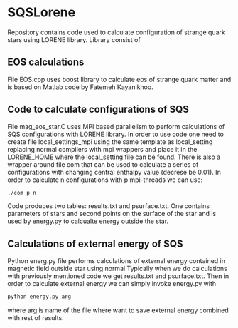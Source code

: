 # SQSLorene
Repository contains code used to calculate configuration of strange quark stars using LORENE library. Library consist of 
## EOS calculations
File EOS.cpp uses boost library to calculate eos of strange quark matter and is based on Matlab code by Fatemeh Kayanikhoo.

## Code to calculate configurations of SQS
File mag_eos_star.C uses MPI based parallelism to perform calculations of SQS configurations with LORENE library.
In order to use code one need to create file local_settings_mpi using the same template as local_setting 
replacing normal compilers with mpi wrappers and place it in the LORENE_HOME where the local_setting file can be found.
There is also a wrapper around file com that can be used to calculate a series of configurations with changing central enthalpy value (decrese be 0.01). 
In order to calculate n configurations with p mpi-threads we can use:
```sh
./com p n
```
Code produces two tables: results.txt and psurface.txt. One contains parameters of stars and second points on the surface of the star and is used by energy.py to calcualte 
energy outside the star.

## Calculations of external energy of SQS 
Python energ.py file performs calculations of external energy contained in magnetic field outside star using normal  Typically when we do calculations with previously mentioned code we get results.txt and psurface.txt.
Then in order to calculate external energy we can simply invoke energy.py with
```sh
python energy.py arg
```
where arg is name of the file where want to save external energy combined with rest of results. 